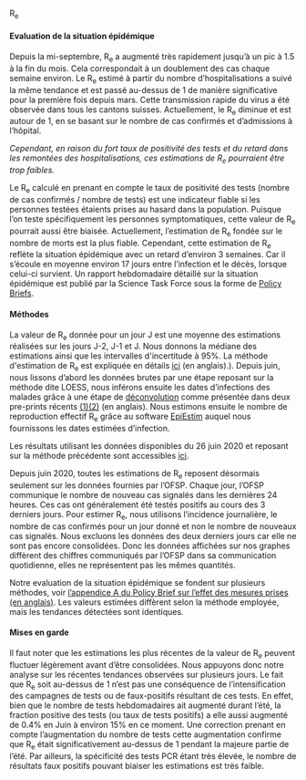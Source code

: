 R<sub>e</sub><h4>Evaluation de la situation épidémique</h4>


Depuis la mi-septembre, R<sub>e</sub> a augmenté très rapidement jusqu’à un pic à 1.5 à la fin du mois. Cela correspondait à un doublement des cas chaque semaine environ. Le R<sub>e</sub> estimé à partir du nombre d’hospitalisations a suivé la même tendance et est passé au-dessus de 1 de manière significative pour la première fois depuis mars. Cette transmission rapide du virus a été observée dans tous les cantons suisses. Actuellement, le R<sub>e</sub> diminue et est autour de 1, en se basant sur le nombre de cas confirmés et d’admissions à l’hôpital.

*Cependant, en raison du fort taux de positivité des tests et du retard dans les remontées des hospitalisations, ces estimations de R<sub>e</sub> pourraient être trop faibles.*

Le R<sub>e</sub> calculé en prenant en compte le taux de positivité des tests (nombre de cas confirmés / nombre de tests) est une indicateur fiable si les personnes testées étaients prises au hasard dans la population. Puisque l’on teste spécifiquement les personnes symptomatiques, cette valeur de R<sub>e</sub> pourrait aussi être biaisée. Actuellement, l’estimation de R<sub>e</sub> fondée sur le nombre de morts est la plus fiable. Cependant, cette estimation de R<sub>e</sub> reflète la situation épidémique avec un retard d’environ 3 semaines. Car il s’écoule en moyenne environ 17 jours entre l’infection et le décès, lorsque celui-ci survient.
Un rapport hebdomadaire détaillé sur la situation épidémique est publié par la Science Task Force sous la forme de [Policy Briefs](https://ncs-tf.ch/de/policy-briefs).



<h4>Méthodes</h4>

La valeur de R<sub>e</sub> donnée pour un jour J est une moyenne des estimations réalisées sur les jours J-2, J-1 et J. Nous donnons la médiane des estimations ainsi que les intervalles d'incertitude à 95%. La méthode d'estimation de R<sub>e</sub> est expliquée en détails [ici](https://ibz-shiny.ethz.ch/covid-19-re/methods.pdf) (en anglais).). Depuis juin, nous lissons d’abord les données brutes par une étape reposant sur la méthode dite LOESS, nous inférons ensuite les dates d’infections des malades grâce à une étape de [déconvolution](https://www.pnas.org/content/106/51/21825) comme présentée dans deux pre-prints récents [(1)](https://www.medrxiv.org/content/10.1101/2020.06.18.20134858v2)[(2)](https://www.medrxiv.org/content/10.1101/2020.05.12.20099366v1) (en anglais).  Nous estimons ensuite le nombre de reproduction effectif R<sub>e</sub> grâce au software [EpiEstim](https://cran.r-project.org/web/packages/EpiEstim/index.html) auquel nous fournissons les dates estimées d’infection.

Les résultats utilisant les données disponibles du 26 juin 2020 et reposant sur la méthode précédente sont accessibles [ici](https://smw.ch/article/doi/smw.2020.20271).

Depuis juin 2020, toutes les estimations de R<sub>e</sub> reposent désormais seulement sur les données fournies par l’OFSP. Chaque jour, l’OFSP communique le nombre de nouveau cas signalés dans les dernières 24 heures. Ces cas ont généralement été testés positifs au cours des 3 derniers jours. Pour estimer R<sub>e</sub>, nous utilisons l’incidence journalière, le nombre de cas confirmés pour un jour donné et non le nombre de nouveaux cas signalés. Nous excluons les données des deux derniers jours car elle ne sont pas encore consolidées. Donc les données affichées sur nos graphes diffèrent des chiffres communiqués par l’OFSP dans sa communication quotidienne, elles ne représentent pas les mêmes quantités.


Notre evaluation de la situation épidémique se fondent sur plusieurs méthodes, voir [l’appendice A du Policy Brief sur l’effet des mesures prises (en anglais)](https://ncs-tf.ch/de/policy-briefs/effect-of-measures-21-april-20-en/download). Les valeurs estimées diffèrent selon la méthode employée, mais les tendances détectées sont identiques.


<h4>Mises en garde</h4>

Il faut noter que les estimations les plus récentes de la valeur de R<sub>e</sub> peuvent fluctuer légèrement avant d’être consolidées. Nous appuyons donc notre analyse sur les récentes tendances observées sur plusieurs jours.
Le fait que R<sub>e</sub> soit au-dessus de 1 n’est pas une conséquence de l’intensification des campagnes de tests ou de faux-positifs résultant de ces tests. En effet, bien que le nombre de tests hebdomadaires ait augmenté durant l’été, la fraction positive des tests (ou taux de tests positifs) a elle aussi augmenté de 0.4% en Juin à environ 15% en ce moment. Une correction prenant en compte l’augmentation du nombre de tests cette augmentation confirme que R<sub>e</sub> était significativement au-dessus de 1 pendant la majeure partie de l’été. Par ailleurs, la spécificité des tests PCR étant très élevée, le nombre de résultats faux positifs pouvant biaiser les estimations est très faible.
